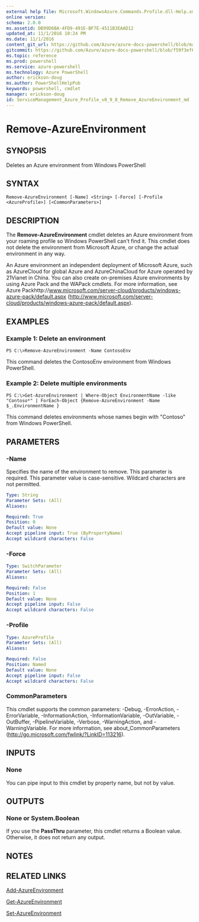 ```yaml
---
external help file: Microsoft.WindowsAzure.Commands.Profile.dll-Help.xml
online version: 
schema: 2.0.0
ms.assetid: DB99D6BA-4FD9-491E-BF7E-4511B3EAAD12
updated_at: 11/1/2016 10:24 PM
ms.date: 11/1/2016
content_git_url: https://github.com/Azure/azure-docs-powershell/blob/master/azureps-cmdlets-docs/ServiceManagement/Azure.Profile/v0.9.8/Remove-AzureEnvironment.md
gitcommit: https://github.com/Azure/azure-docs-powershell/blob/f59f3ef60bc592383812213e69fd77ba950759ed/azureps-cmdlets-docs/ServiceManagement/Azure.Profile/v0.9.8/Remove-AzureEnvironment.md
ms.topic: reference
ms.prod: powershell
ms.service: azure-powershell
ms.technology: Azure PowerShell
author: erickson-doug
ms.author: PowerShellHelpPub
keywords: powershell, cmdlet
manager: erickson-doug
id: ServiceManagement_Azure_Profile_v0_9_8_Remove_AzureEnvironment_md
---
```


# Remove-AzureEnvironment

## SYNOPSIS
Deletes an Azure environment from Windows PowerShell

## SYNTAX

```
Remove-AzureEnvironment [-Name] <String> [-Force] [-Profile <AzureProfile>] [<CommonParameters>]
```

## DESCRIPTION
The **Remove-AzureEnvironment** cmdlet deletes an Azure environment from your roaming profile so Windows PowerShell can't find it.
This cmdlet does not delete the environment from Microsoft Azure, or change the actual environment in any way.

An Azure environment an independent deployment of Microsoft Azure, such as AzureCloud for global Azure and AzureChinaCloud for Azure operated by 21Vianet in China.
You can also create on-premises Azure environments by using Azure Pack and the WAPack cmdlets.
For more information, see Azure Packhttp://www.microsoft.com/server-cloud/products/windows-azure-pack/default.aspx (http://www.microsoft.com/server-cloud/products/windows-azure-pack/default.aspx).

## EXAMPLES

### Example 1: Delete an environment
```
PS C:\>Remove-AzureEnvironment -Name ContosoEnv
```

This command deletes the ContosoEnv environment from Windows PowerShell.

### Example 2: Delete multiple environments
```
PS C:\>Get-AzureEnvironment | Where-Object EnvironmentName -like "Contoso*" | ForEach-Object {Remove-AzureEnvironment -Name $_.EnvironmentName }
```

This command deletes environments whose names begin with "Contoso" from Windows PowerShell.

## PARAMETERS

### -Name
Specifies the name of the environment to remove.
This parameter is required.
This parameter value is case-sensitive.
Wildcard characters are not permitted.

```yaml
Type: String
Parameter Sets: (All)
Aliases: 

Required: True
Position: 0
Default value: None
Accept pipeline input: True (ByPropertyName)
Accept wildcard characters: False
```

### -Force

```yaml
Type: SwitchParameter
Parameter Sets: (All)
Aliases: 

Required: False
Position: 1
Default value: None
Accept pipeline input: False
Accept wildcard characters: False
```

### -Profile

```yaml
Type: AzureProfile
Parameter Sets: (All)
Aliases: 

Required: False
Position: Named
Default value: None
Accept pipeline input: False
Accept wildcard characters: False
```

### CommonParameters
This cmdlet supports the common parameters: -Debug, -ErrorAction, -ErrorVariable, -InformationAction, -InformationVariable, -OutVariable, -OutBuffer, -PipelineVariable, -Verbose, -WarningAction, and -WarningVariable. For more information, see about_CommonParameters (http://go.microsoft.com/fwlink/?LinkID=113216).

## INPUTS

### None
You can pipe input to this cmdlet by property name, but not by value.

## OUTPUTS

### None or System.Boolean
If you use the **PassThru** parameter, this cmdlet returns a Boolean value.
Otherwise, it does not return any output.

## NOTES

## RELATED LINKS

[Add-AzureEnvironment](xref:ServiceManagement/Azure.Profile/v0.9.8/Add-AzureEnvironment.md)

[Get-AzureEnvironment](xref:ServiceManagement/Azure.Profile/v0.9.8/Get-AzureEnvironment.md)

[Set-AzureEnvironment](xref:ServiceManagement/Azure.Profile/v0.9.8/Set-AzureEnvironment.md)


